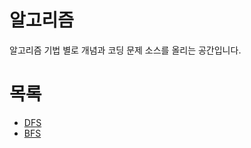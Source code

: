 # 알고리즘

알고리즘 기법 별로 개념과 코딩 문제 소스를 올리는 공간입니다.

# 목록
- [DFS](./DFS/README.md)
- [BFS](./BFS/README.md)
